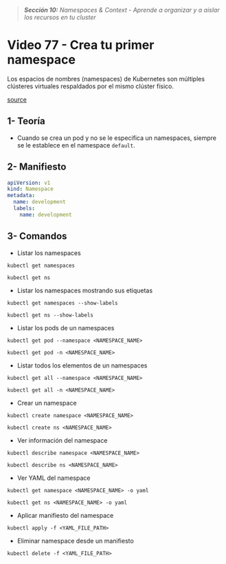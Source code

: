 > _**Sección 10:** Namespaces & Context - Aprende a organizar y a aislar los recursos en tu cluster_

# Video 77 - Crea tu primer namespace

Los espacios de nombres (namespaces) de Kubernetes son múltiples clústeres virtuales respaldados por el mismo clúster físico.  

[source](https://kubernetes.io/es/docs/concepts/overview/working-with-objects/namespaces/)

## 1- Teoría

- Cuando se crea un pod y no se le especifica un namespaces, siempre se le establece en el namespace `default`.

## 2- Manifiesto

```yaml
apiVersion: v1
kind: Namespace
metadata:
  name: development
  labels:
    name: development
```

## 3- Comandos

- Listar los namespaces

```shell
kubectl get namespaces
```

```shell
kubectl get ns
```

- Listar los namespaces mostrando sus etiquetas

```shell
kubectl get namespaces --show-labels
```

```shell
kubectl get ns --show-labels
```

- Listar los pods de un namespaces

```shell
kubectl get pod --namespace <NAMESPACE_NAME>
```

```shell
kubectl get pod -n <NAMESPACE_NAME>
```

- Listar todos los elementos de un namespaces

```shell
kubectl get all --namespace <NAMESPACE_NAME>
```

```shell
kubectl get all -n <NAMESPACE_NAME>
```

- Crear un namespace

```shell
kubectl create namespace <NAMESPACE_NAME>
```

```shell
kubectl create ns <NAMESPACE_NAME>
```

- Ver información del namespace

```shell
kubectl describe namespace <NAMESPACE_NAME>
```

```shell
kubectl describe ns <NAMESPACE_NAME>
```

- Ver YAML del namespace

```shell
kubectl get namespace <NAMESPACE_NAME> -o yaml
```

```shell
kubectl get ns <NAMESPACE_NAME> -o yaml
```

- Aplicar manifiesto del namespace

```shell
kubectl apply -f <YAML_FILE_PATH>
```

- Eliminar namespace desde un manifiesto

```shell
kubectl delete -f <YAML_FILE_PATH>
```